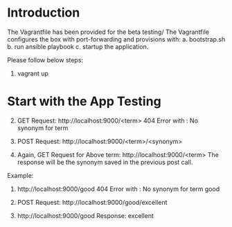 # Introduction

The Vagrantfile has been provided for the beta testing/
The Vagrantfile  configures the box with port-forwarding and provisions with:
 a. bootstrap.sh 
 b. run ansible playbook
 c. startup the application.

Please follow below steps:

1. vagrant up

# Start with the App Testing
2. GET Request: http://localhost:9000/<term\>
   404 Error with : No synonym for term <term>

3. POST Request: http://localhost:9000/<term\>/\<synonym\>
   
4. Again, GET Request for Above term: http://localhost:9000/<term\>
   The response will be the synonym saved in the previous post call.

Example:

 1. http://localhost:9000/good
    404 Error with : No synonym for term good

 2. POST Request: http://localhost:9000/good/excellent

 3. http://localhost:9000/good
 	Response: excellent

